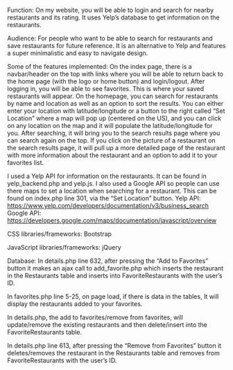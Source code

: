 Function: 
On my website, you will be able to login and search for nearby restaurants and its rating. It uses Yelp’s database to get information on the restaurants.

Audience: 
For people who want to be able to search for restaurants and save restaurants for future reference. It is an alternative to Yelp and features a super minimalistic and easy to navigate design.

Some of the features implemented: 
On the index page, there is a navbar/header on the top with links where you will be able to return back to the home page (with the logo or home button) and login/logout. After logging in, you will be able to see favorites. This is where your saved restaurants will appear. On the homepage, you can search for restaurants by name and location as well as an option to sort the results. You can either enter your location with latitude/longitude or a button to the right called “Set Location” where a map will pop up (centered on the US), and you can click on any location on the map and it will populate the latitude/longitude for you. After searching, it will bring you to the search results page where you can search again on the top. If you click on the picture of a restaurant on the search results page, it will pull up a more detailed page of the restaurant with more information about the restaurant and an option to add it to your favorites list.

I used a Yelp API for information on the restaurants. It can be found in yelp_backend.php and yelp.js. I also used a Google API so people can use there maps to set a location when searching for a restaurant. This can be found on index.php line 301, via the “Set Location” button.
Yelp API: https://www.yelp.com/developers/documentation/v3/business_search
Google API: https://developers.google.com/maps/documentation/javascript/overview

CSS libraries/frameworks: 
Bootstrap

JavaScript libraries/frameworks: 
jQuery

Database: 
In details.php line 632, after pressing the “Add to Favorites” button it makes an ajax call to add_favorite.php which inserts the restaurant in the Restaurants table and inserts into FavoriteRestaurants with the user’s ID.

In favorites.php line 5-25, on page load, if there is data in the tables, It will display the restaurants added to your favorites.

In details.php, the add to favorites/remove from favorites, will update/remove the existing restaurants and then delete/insert into the FavoriteRestaurants table.

In details.php line 613, after pressing the “Remove from Favorites” button it deletes/removes the restaurant in the Restaurants table and removes from FavoriteRestaurants with the user’s ID.
